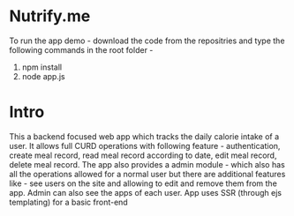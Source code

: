 # Nutrify.me
To run the app demo - 
download the code from the repositries and type the following commands in the root folder -
1. npm install
2. node app.js

# Intro
This a backend focused web app which tracks the daily calorie intake of a user. It allows full CURD operations with following feature - authentication, create meal record, read meal record according to date, edit meal record, delete meal record. The app also provides a admin module - which also has all the operations allowed for a normal user but there are additional features like - see users on the site and allowing to edit and remove them from the app. Admin can also see the apps of each user. App uses SSR (through ejs templating) for a basic front-end
